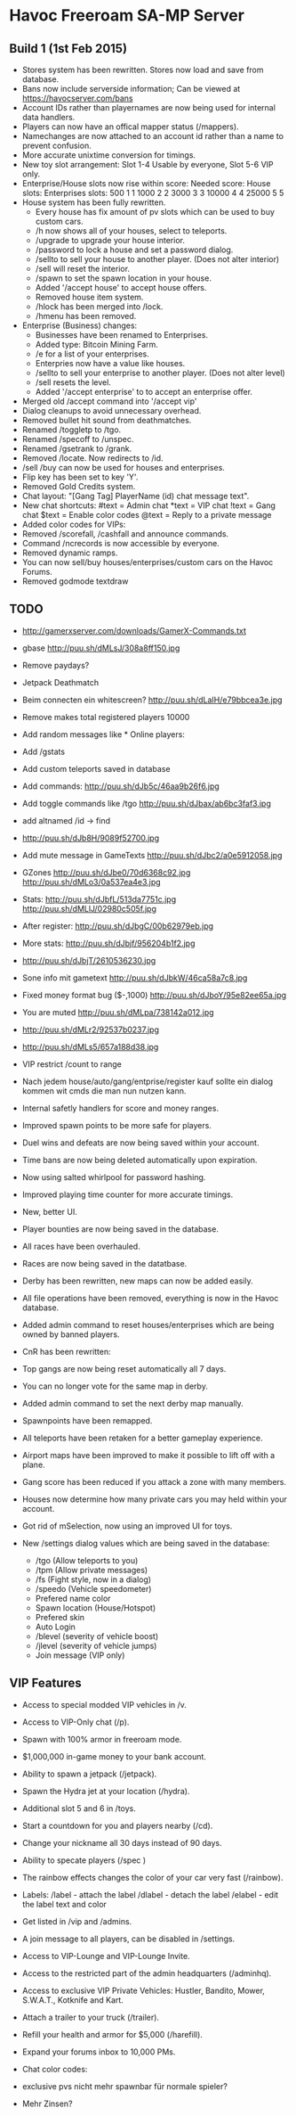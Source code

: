 Havoc Freeroam SA-MP Server
===========================

Build 1 (1st Feb 2015)
----------------------
- Stores system has been rewritten. Stores now load and save from database.
- Bans now include serverside information; Can be viewed at https://havocserver.com/bans
- Account IDs rather than playernames are now being used for internal data handlers.
- Players can now have an offical mapper status (/mappers).
- Namechanges are now attached to an account id rather than a name to prevent confusion.
- More accurate unixtime conversion for timings.
- New toy slot arrangement:
	Slot 1-4 Usable by everyone, Slot 5-6 VIP only.
- Enterprise/House slots now rise within score:
	Needed score:      House slots:    Enterprises slots:
			 500           1                 1
			1000           2                 2
			3000           3                 3
		   10000           4                 4
		   25000           5                 5
- House system has been fully rewritten.
   * Every house has fix amount of pv slots which can be used to buy custom cars.
   * /h now shows all of your houses, select to teleports.
   * /upgrade to upgrade your house interior.
   * /password to lock a house and set a password dialog.
   * /sellto <playerid> <price> to sell your house to another player. (Does not alter interior)
   * /sell will reset the interior.
   * /spawn to set the spawn location in your house.
   * Added '/accept house' to accept house offers.
   * Removed house item system.
   * /hlock has been merged into /lock.
   * /hmenu has been removed.
- Enterprise (Business) changes:
   * Businesses have been renamed to Enterprises.
   * Added type: Bitcoin Mining Farm.
   * /e for a list of your enterprises.
   * Enterpries now have a value like houses.
   * /sellto <playerid> <price> to sell your enterprise to another player. (Does not alter level)
   * /sell resets the level.
   * Added '/accept enterprise' to to accept an enterprise offer.
- Merged old /accept command into '/accept vip'
- Dialog cleanups to avoid unnecessary overhead.
- Removed bullet hit sound from deathmatches.
- Renamed /toggletp to /tgo.
- Renamed /specoff to /unspec.
- Renamed /gsetrank to /grank.
- Removed /locate. Now redirects to /id.
- /sell /buy can now be used for houses and enterprises.
- Flip key has been set to key 'Y'.
- Removed Gold Credits system.
- Chat layout: "[Gang Tag] PlayerName (id) chat message text".
- New chat shortcuts:
  #text = Admin chat
  *text = VIP chat
  !text = Gang chat
  $text = Enable color codes
  @text = Reply to a private message
- Added color codes for VIPs: <blue> <red> <green> <yellow>
- Removed /scorefall, /cashfall and announce commands.
- Command /ncrecords is now accessible by everyone.
- Removed dynamic ramps.
- You can now sell/buy houses/enterprises/custom cars on the Havoc Forums.
- Removed godmode textdraw

TODO
----
- http://gamerxserver.com/downloads/GamerX-Commands.txt
- gbase http://puu.sh/dMLsJ/308a8ff150.jpg
- Remove paydays?
- Jetpack Deathmatch
- Beim connecten ein whitescreen? http://puu.sh/dLaIH/e79bbcea3e.jpg
- Remove makes total registered players 10000
- Add random messages like * Online players: 
- Add /gstats
- Add custom teleports saved in database
- Add commands: http://puu.sh/dJb5c/46aa9b26f6.jpg
- Add toggle commands like /tgo http://puu.sh/dJbax/ab6bc3faf3.jpg
- add altnamed /id -> find
- http://puu.sh/dJb8H/9089f52700.jpg
- Add mute message in GameTexts http://puu.sh/dJbc2/a0e5912058.jpg
- GZones http://puu.sh/dJbe0/70d6368c92.jpg http://puu.sh/dMLo3/0a537ea4e3.jpg
- Stats: http://puu.sh/dJbfL/513da7751c.jpg http://puu.sh/dMLlJ/02980c505f.jpg
- After register: http://puu.sh/dJbgC/00b62979eb.jpg
- More stats: http://puu.sh/dJbjf/956204b1f2.jpg
- http://puu.sh/dJbjT/2610536230.jpg
- Sone info mit gametext http://puu.sh/dJbkW/46ca58a7c8.jpg
- Fixed money format bug ($-,1000) http://puu.sh/dJboY/95e82ee65a.jpg
- You are muted http://puu.sh/dMLpa/738142a012.jpg
- http://puu.sh/dMLr2/92537b0237.jpg
- http://puu.sh/dMLs5/657a188d38.jpg

- VIP restrict /count to range
- Nach jedem house/auto/gang/entprise/register kauf sollte ein dialog kommen wit cmds die man nun nutzen kann.
- Internal safetly handlers for score and money ranges.
- Improved spawn points to be more safe for players.
- Duel wins and defeats are now being saved within your account.
- Time bans are now being deleted automatically upon expiration.
- Now using salted whirlpool for password hashing.
- Improved playing time counter for more accurate timings.
- New, better UI.
- Player bounties are now being saved in the database.
- All races have been overhauled.
- Races are now being saved in the datatbase.
- Derby has been rewritten, new maps can now be added easily.
- All file operations have been removed, everything is now in the Havoc database.
- Added admin command to reset houses/enterprises which are being owned by banned players.
- CnR has been rewritten:
- Top gangs are now being reset automatically all 7 days.
- You can no longer vote for the same map in derby.
- Added admin command to set the next derby map manually.
- Spawnpoints have been remapped.
- All teleports have been retaken for a better gameplay experience.
- Airport maps have been improved to make it possible to lift off with a plane.
- Gang score has been reduced if you attack a zone with many members.
- Houses now determine how many private cars you may held within your account.
- Got rid of mSelection, now using an improved UI for toys.
- New /settings dialog values which are being saved in the database:
  * /tgo (Allow teleports to you)
  * /tpm (Allow private messages)
  * /fs (Fight style, now in a dialog)
  * /speedo (Vehicle speedometer)
  * Prefered name color
  * Spawn location (House/Hotspot) 
  * Prefered skin
  * Auto Login
  * /blevel (severity of vehicle boost)
  * /jlevel (severity of vehicle jumps)
  * Join message (VIP only)
  
VIP Features
------------
- Access to special modded VIP vehicles in /v.
- Access to VIP-Only chat (/p).
- Spawn with 100% armor in freeroam mode.
- $1,000,000 in-game money to your bank account.
- Ability to spawn a jetpack (/jetpack).
- Spawn the Hydra jet at your location (/hydra).
- Additional slot 5 and 6 in /toys.
- Start a countdown for you and players nearby (/cd).
- Change your nickname all 30 days instead of 90 days.
- Ability to specate players (/spec <playerid>)
- The rainbow effects changes the color of your car very fast (/rainbow).
- Labels:
/label - attach the label
/dlabel - detach the label
/elabel - edit the label text and color
- Get listed in /vip and /admins.
- A join message to all players, can be disabled in /settings.
- Access to VIP-Lounge and VIP-Lounge Invite.
- Access to the restricted part of the admin headquarters (/adminhq).
- Access to exclusive VIP Private Vehicles: Hustler, Bandito, Mower, S.W.A.T., Kotknife and Kart.
- Attach a trailer to your truck (/trailer).
- Refill your health and armor for $5,000 (/harefill).
- Expand your forums inbox to 10,000 PMs.
- Chat color codes: <blue> <red> <green> <yellow>

- exclusive pvs nicht mehr spawnbar für normale spieler?
- Mehr Zinsen?
